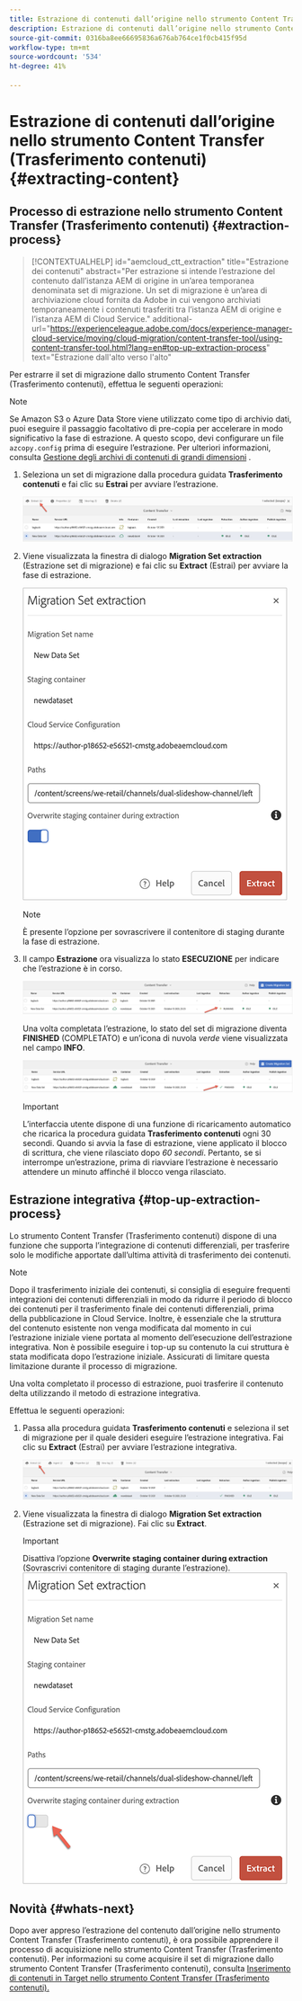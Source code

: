 ```yaml
---
title: Estrazione di contenuti dall’origine nello strumento Content Transfer (Trasferimento contenuti)
description: Estrazione di contenuti dall’origine nello strumento Content Transfer (Trasferimento contenuti)
source-git-commit: 0316ba8ee66695836a676ab764ce1f0cb415f95d
workflow-type: tm+mt
source-wordcount: '534'
ht-degree: 41%

---
```



# Estrazione di contenuti dall’origine nello strumento Content Transfer (Trasferimento contenuti) {#extracting-content}

## Processo di estrazione nello strumento Content Transfer (Trasferimento contenuti) {#extraction-process}

>[!CONTEXTUALHELP]
>id="aemcloud_ctt_extraction"
>title="Estrazione dei contenuti"
>abstract="Per estrazione si intende l’estrazione del contenuto dall’istanza AEM di origine in un’area temporanea denominata set di migrazione. Un set di migrazione è un’area di archiviazione cloud fornita da Adobe in cui vengono archiviati temporaneamente i contenuti trasferiti tra l’istanza AEM di origine e l’istanza AEM di Cloud Service."
>additional-url="https://experienceleague.adobe.com/docs/experience-manager-cloud-service/moving/cloud-migration/content-transfer-tool/using-content-transfer-tool.html?lang=en#top-up-extraction-process" text="Estrazione dall&#39;alto verso l&#39;alto"

Per estrarre il set di migrazione dallo strumento Content Transfer (Trasferimento contenuti), effettua le seguenti operazioni:
>[!NOTE]
>Se Amazon S3 o Azure Data Store viene utilizzato come tipo di archivio dati, puoi eseguire il passaggio facoltativo di pre-copia per accelerare in modo significativo la fase di estrazione. A questo scopo, devi configurare un file `azcopy.config` prima di eseguire l’estrazione. Per ulteriori informazioni, consulta [Gestione degli archivi di contenuti di grandi dimensioni](https://experienceleague.adobe.com/docs/experience-manager-cloud-service/moving/cloud-migration/content-transfer-tool/handling-large-content-repositories.html?lang=en) .

1. Seleziona un set di migrazione dalla procedura guidata **Trasferimento contenuti** e fai clic su **Estrai** per avviare l’estrazione.

   ![immagine](/help/move-to-cloud-service/content-transfer-tool/assets-ctt/extraction-01.png)

1. Viene visualizzata la finestra di dialogo **Migration Set extraction** (Estrazione set di migrazione) e fai clic su **Extract** (Estrai) per avviare la fase di estrazione.

   ![immagine](/help/move-to-cloud-service/content-transfer-tool/assets-ctt/extraction-02.png)

   >[!NOTE]
   >È presente l’opzione per sovrascrivere il contenitore di staging durante la fase di estrazione.

1. Il campo **Estrazione** ora visualizza lo stato **ESECUZIONE** per indicare che l’estrazione è in corso.

   ![immagine](/help/move-to-cloud-service/content-transfer-tool/assets-ctt/extraction-03.png)

   Una volta completata l’estrazione, lo stato del set di migrazione diventa **FINISHED** (COMPLETATO) e un’icona di nuvola *verde* viene visualizzata nel campo **INFO**.

   ![immagine](/help/move-to-cloud-service/content-transfer-tool/assets-ctt/extraction-04.png)

   >[!IMPORTANT]
   >L’interfaccia utente dispone di una funzione di ricaricamento automatico che ricarica la procedura guidata **Trasferimento contenuti** ogni 30 secondi.
   >Quando si avvia la fase di estrazione, viene applicato il blocco di scrittura, che viene rilasciato dopo *60 secondi*. Pertanto, se si interrompe un’estrazione, prima di riavviare l’estrazione è necessario attendere un minuto affinché il blocco venga rilasciato.

## Estrazione integrativa {#top-up-extraction-process}

Lo strumento Content Transfer (Trasferimento contenuti) dispone di una funzione che supporta l’integrazione di contenuti differenziali, per trasferire solo le modifiche apportate dall’ultima attività di trasferimento dei contenuti.

>[!NOTE]
>Dopo il trasferimento iniziale dei contenuti, si consiglia di eseguire frequenti integrazioni dei contenuti differenziali in modo da ridurre il periodo di blocco dei contenuti per il trasferimento finale dei contenuti differenziali, prima della pubblicazione in Cloud Service.
>Inoltre, è essenziale che la struttura del contenuto esistente non venga modificata dal momento in cui l’estrazione iniziale viene portata al momento dell’esecuzione dell’estrazione integrativa. Non è possibile eseguire i top-up su contenuto la cui struttura è stata modificata dopo l’estrazione iniziale. Assicurati di limitare questa limitazione durante il processo di migrazione.

Una volta completato il processo di estrazione, puoi trasferire il contenuto delta utilizzando il metodo di estrazione integrativa.

Effettua le seguenti operazioni:

1. Passa alla procedura guidata **Trasferimento contenuti** e seleziona il set di migrazione per il quale desideri eseguire l’estrazione integrativa. Fai clic su **Extract** (Estrai) per avviare l’estrazione integrativa.

   ![immagine](/help/move-to-cloud-service/content-transfer-tool/assets-ctt/extraction-05.png)

1. Viene visualizzata la finestra di dialogo **Migration Set extraction** (Estrazione set di migrazione). Fai clic su **Extract**.

   >[!IMPORTANT]
   >Disattiva l’opzione **Overwrite staging container during extraction** (Sovrascrivi contenitore di staging durante l’estrazione).
   >![immagine](/help/move-to-cloud-service/content-transfer-tool/assets-ctt/extraction-06.png)


## Novità {#whats-next}

Dopo aver appreso l’estrazione del contenuto dall’origine nello strumento Content Transfer (Trasferimento contenuti), è ora possibile apprendere il processo di acquisizione nello strumento Content Transfer (Trasferimento contenuti). Per informazioni su come acquisire il set di migrazione dallo strumento Content Transfer (Trasferimento contenuti), consulta [Inserimento di contenuti in Target nello strumento Content Transfer (Trasferimento contenuti).](/help/move-to-cloud-service/content-transfer-tool/using-content-transfer-tool/ingesting-content.md)
